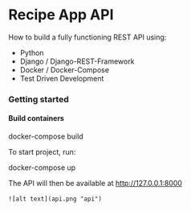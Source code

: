 # Recipe App API
How to build a fully functioning REST API using:
   - Python
   - Django / Django-REST-Framework
   - Docker / Docker-Compose
   - Test Driven Development
   
   
   ### Getting started
   
   #### Build containers
   docker-compose build
   
   To start project, run:
   
   docker-compose up
   
   The API will then be available at http://127.0.0.1:8000

    ![alt text](api.png "api")

